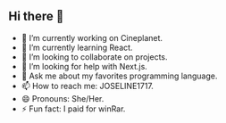 ## Hi there 👋

- 🔭 I’m currently working on Cineplanet.
- 🌱 I’m currently learning React.
- 👯 I’m looking to collaborate on projects.
- 🤔 I’m looking for help with Next.js.
- 💬 Ask me about my favorites programming language.
- 📫 How to reach me: JOSELINE1717.
- 😄 Pronouns: She/Her.
- ⚡ Fun fact: I paid for winRar.

